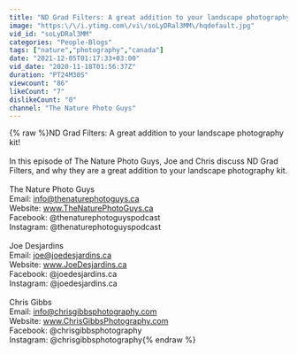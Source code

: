 ```yaml
---
title: "ND Grad Filters: A great addition to your landscape photography kit!"
image: "https:\/\/i.ytimg.com\/vi\/soLyDRal3MM\/hqdefault.jpg"
vid_id: "soLyDRal3MM"
categories: "People-Blogs"
tags: ["nature","photography","canada"]
date: "2021-12-05T01:17:33+03:00"
vid_date: "2020-11-18T01:56:37Z"
duration: "PT24M30S"
viewcount: "86"
likeCount: "7"
dislikeCount: "0"
channel: "The Nature Photo Guys"
---
```

{% raw %}ND Grad Filters: A great addition to your landscape photography kit!<br /><br />In this episode of The Nature Photo Guys, Joe and Chris discuss ND Grad Filters, and why they are a great addition to your landscape photography kit.<br /><br />The Nature Photo Guys<br />Email: info@thenaturephotoguys.ca<br />Website: www.TheNaturePhotoGuys.ca<br />Facebook: @thenaturephotoguyspodcast<br />Instagram: @thenaturephotoguyspodcast<br /><br />Joe Desjardins<br />Email: joe@joedesjardins.ca<br />Website: www.JoeDesjardins.ca<br />Facebook: @joedesjardins.ca<br />Instagram: @joedesjardins.ca<br /><br />Chris Gibbs<br />Email: info@chrisgibbsphotography.com<br />Website: www.ChrisGibbsPhotography.com<br />Facebook: @chrisgibbsphotography<br />Instagram: @chrisgibbsphotography{% endraw %}
